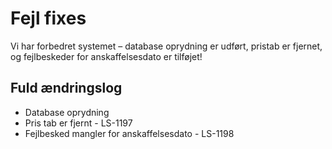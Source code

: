 # Fejl fixes  
Vi har forbedret systemet – database oprydning er udført, pristab er fjernet, og fejlbeskeder for anskaffelsesdato er tilføjet!

## Fuld ændringslog 
- Database oprydning
- Pris tab er fjernt - LS-1197
- Fejlbesked mangler for anskaffelsesdato - LS-1198
